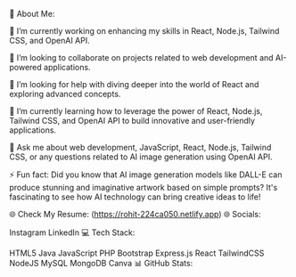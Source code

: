 💫 About Me:

🔭 I’m currently working on enhancing my skills in React, Node.js, Tailwind CSS, and OpenAI API.

👯 I’m looking to collaborate on projects related to web development and AI-powered applications.

🤝 I’m looking for help with diving deeper into the world of React and exploring advanced concepts.

🌱 I’m currently learning how to leverage the power of React, Node.js, Tailwind CSS, and OpenAI API to build innovative and user-friendly applications.

💬 Ask me about web development, JavaScript, React, Node.js, Tailwind CSS, or any questions related to AI image generation using OpenAI API.

⚡ Fun fact: Did you know that AI image generation models like DALL-E can produce stunning and imaginative artwork based on simple prompts? It's fascinating to see how AI technology can bring creative ideas to life!

🌐 Check My Resume: (https://rohit-224ca050.netlify.app)
🌐 Socials:

Instagram LinkedIn
💻 Tech Stack:

HTML5 Java JavaScript PHP Bootstrap Express.js React TailwindCSS NodeJS MySQL MongoDB Canva
📊 GitHub Stats:




<!--
**amansehgal76140/amansehgal76140** is a ✨ _special_ ✨ repository because its `README.md` (this file) appears on your GitHub profile.

Here are some ideas to get you started:

- 🔭 I’m currently working on ...
- 🌱 I’m currently learning ...
- 👯 I’m looking to collaborate on ...
- 🤔 I’m looking for help with ...
- 💬 Ask me about ...
- 📫 How to reach me: ...
- 😄 Pronouns: ...
- ⚡ Fun fact: ...
-->
